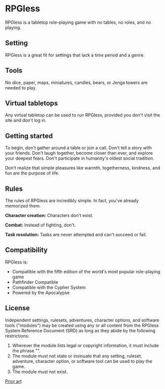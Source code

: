# RPGless

RPGless is a tabletop role-playing game with no tables, no roles, and no playing.

## Setting

RPGless is a great fit for settings that lack a time period and a genre.

## Tools

No dice, paper, maps, miniatures, candles, bears, or Jenga towers are needed to play.

## Virtual tabletops

Any virtual tabletop can be used to run RPGless, provided you don't visit the site and don't log in.

## Getting started

To begin, don't gather around a table or join a call. Don't tell a story with your friends. Don't laugh together, become closer than ever, and explore your deepest fears. Don't participate in humanity's oldest social tradition.

Don't realize that simple pleasures like warmth, togetherness, kindness, and fun are the purpose of life.

## Rules

The rules of RPGless are incredibly simple. In fact, you've already memorized them.

**Character creation:** Characters don't exist.

**Combat:** Instead of fighting, don't.

**Task resolution:** Tasks are never attempted and can't succeed or fail.

## Compatibility

RPGless is:

- Compatible with the fifth edition of the world's most popular role-playing game
- Pathfinder Compatible
- Compatible with the Cypher System
- Powered by the Apocalypse

## License

Independent settings, rulesets, adventures, character options, and software tools ("modules") may be created using any or all content from the RPGless System Reference Document (SRD) as long as they abide by the following restrictions:

1. Wherever the module lists legal or copyright information, it must include the phrase "".
2. The module must not state or insinuate that any setting, ruleset, adventure, character option, or software tool can be used to play the game.
3. The module must not exist.

[Prior art](https://github.com/kelseyhightower/nocode)